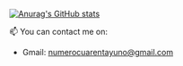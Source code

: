 [![Anurag's GitHub stats](https://github-readme-stats.vercel.app/api?username=fedoTR&theme=dark)](https://github.com/anuraghazra/github-readme-stats)

📫 You can contact me on:
- Gmail: numerocuarentayuno@gmail.com
<!---
sjas666/sjas666 is a ✨ special ✨ repository because its `README.md` (this file) appears on your GitHub profile.
You can click the Preview link to take a look at your changes.
--->

